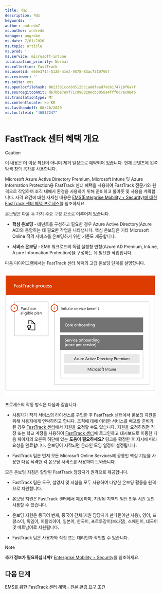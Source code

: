 ```yaml
---
title: 개요
description: 개요
keywords: ''
author: andredm7
ms.author: andredm
manager: angrobe
ms.date: 7/01/2020
ms.topic: article
ms.prod: ''
ms.service: microsoft-intune
localization_priority: Normal
ms.collection: FastTrack
ms.assetid: e60e3714-5120-41e2-9878-83ac75107967
ms.reviewer: ''
ms.suite: ems
ms.openlocfilehash: 0623391ccd8d5125c1a8dfeed798b174718f6a7f
ms.sourcegitcommit: d67bbe7e9f71c9983280cb3858a4fff0d7ac884b
ms.translationtype: MT
ms.contentlocale: ko-KR
ms.lasthandoff: 08/20/2020
ms.locfileid: "46817247"
---
```

# <a name="fasttrack-center-benefit-overview"></a>FastTrack 센터 혜택 개요

> [!CAUTION]
> 이 내용은 더 이상 최신이 아니며 제거 일정으로 예약되어 있습니다. 현재 콘텐츠에 왼쪽 탐색 창의 목차를 사용합니다.

Microsoft Azure Active Directory Premium, Microsoft Intune 및 Azure Information Protection용 FastTrack 센터 혜택을 사용하여 FastTrack 전문가와 원격으로 작업하여 조직 내에서 환경을 사용하기 위해 준비하고 롤아웃 및 사용을 계획합니다. 자격 요건에 대한 자세한 내용은 [EMS(Enterprise Mobility + Security)에 대한 FastTrack 센터 혜택 프로세스](EMS-fasttrack-process.md)를 참조하세요.

온보딩은 다음 두 가지 주요 구성 요소로 이루어져 있습니다.

-   **핵심 온보딩** - 테넌트를 구성하고 필요한 경우 Azure Active Directory(Azure AD)와 통합하는 데 필요한 작업을 나타냅니다. 핵심 온보딩은 기타 Microsoft Online 적격 서비스를 온보딩하기 위한 기준도 제공합니다.

-   **서비스 온보딩** - EMS 워크로드의 독립 실행형 변형(Azure AD Premium, Intune, Azure Information Protection)을 구성하는 데 필요한 작업입니다.

다음 다이어그램에서는 FastTrack 센터 혜택의 고급 온보딩 단계를 설명합니다.

![FastTrack 센터 혜택을 사용하는 고급 온보딩 단계](./media/ft-onboarding-process.png)

프로세스의 작동 방식은 다음과 같습니다.

- 사용자가 적격 서비스의 라이선스를 구입한 후 FastTrack 센터에서 온보딩 지원을 위해 사용자에게 연락하려고 합니다. 조직에 대해 이러한 서비스를 배포할 준비가 된 경우 [FastTrack 센터](https://go.microsoft.com/fwlink/?linkid=780698)에서 지원을 요청할 수도 있습니다. 지원을 요청하려면 직장 또는 학교 계정을 사용하여 [FastTrack 센터](https://go.microsoft.com/fwlink/?linkid=780698)에 로그인하고 대시보드로 이동한 다음 페이지의 오른쪽 하단에 있는 **도움이 필요하세요?** 링크를 확장한 후 지시에 따라 요청을 완료합니다. 온보딩이 시작되면 온라인 모임 일정이 설정됩니다.

-   FastTrack 팀은 먼저 모든 Microsoft Online Services에 공통인 핵심 기능을 사용한 다음 적격한 각 온보딩 서비스를 사용하여 도와줍니다.

모든 온보딩 지침은 할당된 FastTrack 담당자가 원격으로 제공합니다.

-   FastTrack 팀은 도구, 설명서 및 지침을 모두 사용하여 다양한 온보딩 활동을 원격으로 지원합니다.

-   온보딩 지원은 FastTrack 센터에서 제공하며, 지정된 지역의 일반 업무 시간 동안 사용할 수 있습니다.

-   온보딩 지원은 중국어 번체, 중국어 간체(지원 담당자가 만다린어만 사용), 영어, 프랑스어, 독일어, 이탈리아어, 일본어, 한국어, 포르투갈어(브라질), 스페인어, 태국어 및 베트남어로 지원됩니다.

-   FastTrack 팀은 사용자와 직접 또는 대리인과 작업할 수 있습니다.

> [!NOTE]
> **추가 정보가 필요하십니까?** [Enterprise Mobility + Security](https://www.microsoft.com/cloud-platform/enterprise-mobility)를 참조하세요.

## <a name="next-steps"></a>다음 단계

[EMS를 위한 FastTrack 센터 혜택 - 원본 환경 요구 조건](EMS-source-environment-expectations.md)

